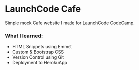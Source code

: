 # LaunchCode Cafe
Simple mock Cafe website I made for LaunchCode CodeCamp.

### What I learned:
* HTML Snippets using Emmet
* Custom & Bootstrap CSS
* Version Control using Git
* Deployment to HerokuApp